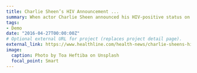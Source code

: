 ```yaml
---
title: Charlie Sheen’s HIV Announcement ...
summary: When actor Charlie Sheen announced his HIV-positive status on NBC’s Today Show, the world listened...
tags:
- Demo
date: "2016-04-27T00:00:00Z"
# Optional external URL for project (replaces project detail page).
external_link: https://www.healthline.com/health-news/charlie-sheens-hiv-announcement-still-driving-an-increase-in-testing#1
image:
  caption: Photo by Toa Heftiba on Unsplash
  focal_point: Smart
---
```

